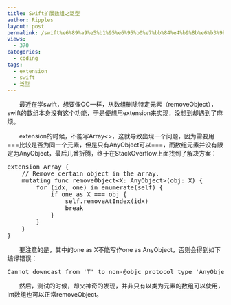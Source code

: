 ```yaml
---
title: Swift扩展数组之泛型
author: Ripples
layout: post
permalink: /swift%e6%89%a9%e5%b1%95%e6%95%b0%e7%bb%84%e4%b9%8b%e6%b3%9b%e5%9e%8b/
views:
  - 370
categories:
  - coding
tags:
  - extension
  - swift
  - 泛型
---
```

<p style="text-indent: 2em;">
  最近在学swift，想要像OC一样，从数组删除特定元素（removeObject），swift的数组本身没有这个功能，于是便想用extension来实现，没想到却遇到了麻烦。
</p>

<p style="text-indent: 2em;">
  extension的时候，不能写Array<>，这就导致出现一个问题，因为需要用===比较是否为同一个元素，但是只有AnyObject可以===，而数组元素并没有限定为AnyObject，最后几番折腾，终于在StackOverflow上面找到了解决方案：
</p>

<!--more-->

<pre class="brush:c#;toolbar:false">extension&nbsp;Array&nbsp;{
&nbsp;&nbsp;&nbsp;&nbsp;//&nbsp;Remove&nbsp;certain&nbsp;object&nbsp;in&nbsp;the&nbsp;array.
&nbsp;&nbsp;&nbsp;&nbsp;mutating&nbsp;func&nbsp;removeObject&lt;X:&nbsp;AnyObject&gt;(obj:&nbsp;X)&nbsp;{
&nbsp;&nbsp;&nbsp;&nbsp;&nbsp;&nbsp;&nbsp;&nbsp;for&nbsp;(idx,&nbsp;one)&nbsp;in&nbsp;enumerate(self)&nbsp;{
&nbsp;&nbsp;&nbsp;&nbsp;&nbsp;&nbsp;&nbsp;&nbsp;&nbsp;&nbsp;&nbsp;&nbsp;if&nbsp;one&nbsp;as&nbsp;X&nbsp;===&nbsp;obj&nbsp;{
&nbsp;&nbsp;&nbsp;&nbsp;&nbsp;&nbsp;&nbsp;&nbsp;&nbsp;&nbsp;&nbsp;&nbsp;&nbsp;&nbsp;&nbsp;&nbsp;self.removeAtIndex(idx)
&nbsp;&nbsp;&nbsp;&nbsp;&nbsp;&nbsp;&nbsp;&nbsp;&nbsp;&nbsp;&nbsp;&nbsp;&nbsp;&nbsp;&nbsp;&nbsp;break
&nbsp;&nbsp;&nbsp;&nbsp;&nbsp;&nbsp;&nbsp;&nbsp;&nbsp;&nbsp;&nbsp;&nbsp;}
&nbsp;&nbsp;&nbsp;&nbsp;&nbsp;&nbsp;&nbsp;&nbsp;}
&nbsp;&nbsp;&nbsp;&nbsp;}
}</pre>

<p style="text-indent: 2em;">
  要注意的是，其中的one as X不能写作one as AnyObject，否则会得到如下编译错误：
</p>

<pre class="brush:plain;toolbar:false">Cannot&nbsp;downcast&nbsp;from&nbsp;&#39;T&#39;&nbsp;to&nbsp;non-@objc&nbsp;protocol&nbsp;type&nbsp;&#39;AnyObject&#39;</pre>

<p style="text-indent: 2em;">
  然后，测试的时候，却又神奇的发现，并非只有以类为元素的数组可以使用，Int数组也可以正常removeObject。
</p>
